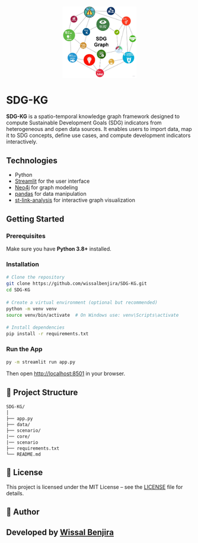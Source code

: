 <p align="center">
  <img src="data/logo3.png" alt="SDG-KG Logo" width="200"/>
</p>

# SDG-KG

**SDG-KG** is a spatio-temporal knowledge graph framework designed to compute Sustainable Development Goals (SDG) indicators from heterogeneous and open data sources. It enables users to import data, map it to SDG concepts, define use cases, and compute development indicators interactively.

## Technologies

- Python
- [Streamlit](https://streamlit.io/) for the user interface
- [Neo4j](https://neo4j.com/docs/) for graph modeling
- [pandas](https://pandas.pydata.org/) for data manipulation
- [st-link-analysis](https://pypi.org/project/st-link-analysis/) for interactive graph visualization

## Getting Started

### Prerequisites

Make sure you have **Python 3.8+** installed.

### Installation

```bash
# Clone the repository
git clone https://github.com/wissalbenjira/SDG-KG.git
cd SDG-KG

# Create a virtual environment (optional but recommended)
python -m venv venv
source venv/bin/activate  # On Windows use: venv\Scripts\activate

# Install dependencies
pip install -r requirements.txt
```

### Run the App

```bash
py -m streamlit run app.py
```

Then open [http://localhost:8501](http://localhost:8501) in your browser.

## 📂 Project Structure

```
SDG-KG/
│
├── app.py                        
├── data/                         
├── scenario/   
|── core/
|── scenario                
├── requirements.txt              
└── README.md
```

## 📜 License

This project is licensed under the MIT License – see the [LICENSE](LICENSE) file for details.

## 🙋 Author

Developed by [Wissal Benjira](https://github.com/wissalbenjira)  
---
